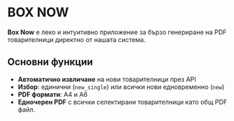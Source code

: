 # BOX NOW

**Box Now** е леко и интуитивно приложение за бързо генериране на PDF товарителници директно от нашата система.

## Основни функции
- **Автоматично извличане** на нови товарителници през API  
- **Избор**: единични (`new_single`) или всички нови едновременно (`new`)  
- **PDF формати**: A4 и A6  
- **Едночерен PDF** с всички селектирани товарителници като общ PDF файл. 
